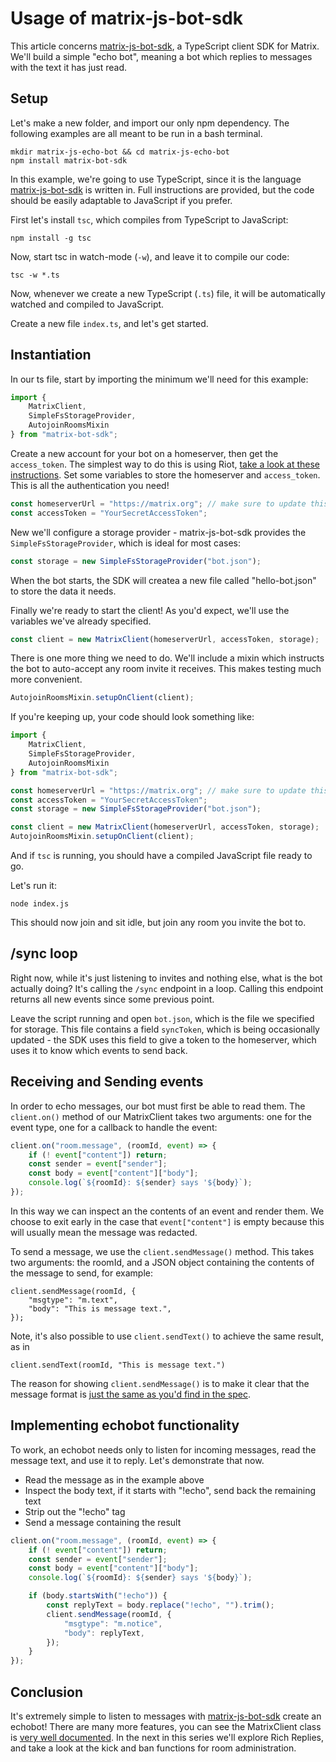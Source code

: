 # Usage of matrix-js-bot-sdk

This article concerns [matrix-js-bot-sdk], a TypeScript client SDK for Matrix. We'll build a simple "echo bot", meaning a bot which replies to messages with the text it has just read.

## Setup

Let's make a new folder, and import our only npm dependency. The following examples are all meant to be run in a bash terminal.

```unix
mkdir matrix-js-echo-bot && cd matrix-js-echo-bot
npm install matrix-bot-sdk
```

In this example, we're going to use TypeScript, since it is the language [matrix-js-bot-sdk] is written in. Full instructions are provided, but the code should be easily adaptable to JavaScript if you prefer.

First let's install `tsc`, which compiles from TypeScript to JavaScript:

```unix
npm install -g tsc
```

Now, start tsc in watch-mode (`-w`), and leave it to compile our code:

```unix
tsc -w *.ts
```

Now, whenever we create a new TypeScript (`.ts`) file, it will be automatically watched and compiled to JavaScript.

Create a new file `index.ts`, and let's get started.

## Instantiation

In our ts file, start by importing the minimum we'll need for this example:

```javascript
import {
    MatrixClient,
    SimpleFsStorageProvider,
    AutojoinRoomsMixin
} from "matrix-bot-sdk";
```

Create a new account for your bot on a homeserver, then get the `access_token`. The simplest way to do this is using Riot, [take a look at these instructions](https://t2bot.io/docs/access_tokens/). Set some variables to store the homeserver and `access_token`. This is all the authentication you need!

```javascript
const homeserverUrl = "https://matrix.org"; // make sure to update this with your url
const accessToken = "YourSecretAccessToken";
```

New we'll configure a storage provider - matrix-js-bot-sdk provides the `SimpleFsStorageProvider`, which is ideal for most cases:

```javascript
const storage = new SimpleFsStorageProvider("bot.json");
```

When the bot starts, the SDK will createa a new file called "hello-bot.json" to store the data it needs.

Finally we're ready to start the client! As you'd expect, we'll use the variables we've already specified.

```javascript
const client = new MatrixClient(homeserverUrl, accessToken, storage);
```

There is one more thing we need to do. We'll include a mixin which instructs the bot to auto-accept any room invite it receives. This makes testing much more convenient.

```javascript
AutojoinRoomsMixin.setupOnClient(client);
```

If you're keeping up, your code should look something like:

```javascript
import {
    MatrixClient,
    SimpleFsStorageProvider,
    AutojoinRoomsMixin
} from "matrix-bot-sdk";

const homeserverUrl = "https://matrix.org"; // make sure to update this with your url
const accessToken = "YourSecretAccessToken";
const storage = new SimpleFsStorageProvider("bot.json");

const client = new MatrixClient(homeserverUrl, accessToken, storage);
AutojoinRoomsMixin.setupOnClient(client);
```

And if `tsc` is running, you should have a compiled JavaScript file ready to go.

Let's run it:

```unix
node index.js
```

This should now join and sit idle, but join any room you invite the bot to.

## /sync loop

Right now, while it's just listening to invites and nothing else, what is the bot actually doing? It's calling the `/sync` endpoint in a loop. Calling this endpoint returns all new events since some previous point.

Leave the script running and open `bot.json`, which is the file we specified for storage. This file contains a field `syncToken`, which is being occasionally updated - the SDK uses this field to give a token to the homeserver, which uses it to know which events to send back.

## Receiving and Sending events

In order to echo messages, our bot must first be able to read them. The `client.on()` method of our MatrixClient takes two arguments: one for the event type, one for a callback to handle the event:

```javascript
client.on("room.message", (roomId, event) => {
    if (! event["content"]) return;
    const sender = event["sender"];
    const body = event["content"]["body"];
    console.log(`${roomId}: ${sender} says '${body}`);
});
```

In this way we can inspect an the contents of an event and render them. We choose to exit early in the case that `event["content"]` is empty because this will usually mean the message was redacted.

To send a message, we use the `client.sendMessage()` method. This takes two arguments: the roomId, and a JSON object containing the contents of the message to send, for example:

```javsacript
client.sendMessage(roomId, {
    "msgtype": "m.text",
    "body": "This is message text.",
});
```

Note, it's also possible to use `client.sendText()` to achieve the same result, as in

```javsacript
client.sendText(roomId, "This is message text.")
```

The reason for showing `client.sendMessage()` is to make it clear that the message format is [just the same as you'd find in the spec](https://matrix.org/docs/spec/client_server/latest#put-matrix-client-r0-rooms-roomid-send-eventtype-txnid).

## Implementing echobot functionality

To work, an echobot needs only to listen for incoming messages, read the message text, and use it to reply. Let's demonstrate that now.

* Read the message as in the example above
* Inspect the body text, if it starts with "!echo", send back the remaining text
* Strip out the "!echo" tag
* Send a message containing the result

```javascript
client.on("room.message", (roomId, event) => {
    if (! event["content"]) return;
    const sender = event["sender"];
    const body = event["content"]["body"];
    console.log(`${roomId}: ${sender} says '${body}`);

    if (body.startsWith("!echo")) {
        const replyText = body.replace("!echo", "").trim();
        client.sendMessage(roomId, {
            "msgtype": "m.notice",
            "body": replyText,
        });
    }
});
```

## Conclusion

It's extremely simple to listen to messages with [matrix-js-bot-sdk] create an echobot! There are many more features, you can see the MatrixClient class is [very well documented](https://github.com/turt2live/matrix-js-bot-sdk/blob/master/src/MatrixClient.ts). In the next in this series we'll explore Rich Replies, and take a look at the kick and ban functions for room administration.

[matrix-js-bot-sdk]: https://github.com/turt2live/matrix-js-bot-sdk
